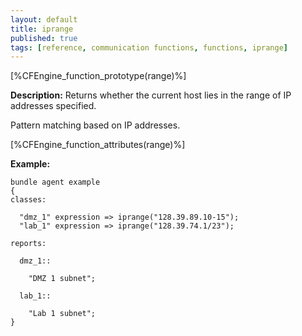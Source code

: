 ```yaml
---
layout: default
title: iprange
published: true
tags: [reference, communication functions, functions, iprange]
---
```


[%CFEngine_function_prototype(range)%]

**Description:** Returns whether the current host lies in the range of IP 
addresses specified.

Pattern matching based on IP addresses.

[%CFEngine_function_attributes(range)%]

**Example:**

```cf3
bundle agent example
{
classes:

  "dmz_1" expression => iprange("128.39.89.10-15");
  "lab_1" expression => iprange("128.39.74.1/23");

reports:

  dmz_1::

    "DMZ 1 subnet";

  lab_1::

    "Lab 1 subnet";
}
```
